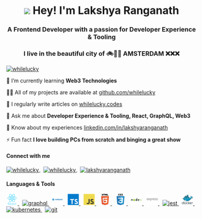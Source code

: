 <h1 align="center"><img src="https://emojis.slackmojis.com/emojis/images/1531849430/4246/blob-sunglasses.gif?1531849430" height="30"/> Hey! I'm Lakshya Ranganath</h1>
<h3 align="center">A Frontend Developer with a passion for Developer Experience & Tooling</h3> 
<h3 align="center">I live in the beautiful city of 🚲🏫🌷 AMSTERDAM ❌❌❌</h3>

<p align="left"> 
  <a href="https://twitter.com/whilelucky" target="blank">
    <img src="https://img.shields.io/twitter/follow/whilelucky?logo=twitter&style=for-the-badge" alt="whilelucky" />
  </a>
</p>

<p>🌱 I’m currently learning <strong>Web3 Technologies</strong></p>

<p>👨‍💻 All of my projects are available at <a href="https://github.com/whilelucky">github.com/whilelucky</a></p>

<p>📝 I regularly write articles on <a href="https://whilelucky.codes">whilelucky.codes</a></p>

<p>💬 Ask me about <strong>Developer Experience & Tooling, React, GraphQL, Web3</strong></p>

<p>📄 Know about my experiences <a href="https://www.linkedin.com/in/lakshyaranganath">linkedin.com/in/lakshyaranganath</a></p>

<p>⚡ Fun fact <strong>I love building PCs from scratch and binging a great show</strong></p>

<h4 align="left">Connect with me</h4>
<p align="left">
  <a href="https://twitter.com/whilelucky" target="blank">
    <img align="center" src="https://raw.githubusercontent.com/rahuldkjain/github-profile-readme-generator/master/src/images/icons/Social/twitter.svg" alt="whilelucky" height="30" width="30" />
  </a>
  &nbsp;
  <a href="https://instagram.com/whilelucky" target="blank">
    <img align="center" src="https://raw.githubusercontent.com/rahuldkjain/github-profile-readme-generator/master/src/images/icons/Social/instagram.svg" alt="whilelucky" height="30" width="30" />
  </a>
  &nbsp;
  <a href="https://linkedin.com/in/lakshyaranganath" target="blank">
    <img align="center" src="https://raw.githubusercontent.com/rahuldkjain/github-profile-readme-generator/master/src/images/icons/Social/linked-in-alt.svg" alt="lakshyaranganath" height="30" width="30" />
  </a>
</p>

<h4 align="left">Languages & Tools</h4>
<p align="left">
  <a href="https://reactjs.org/" target="_blank" rel="noreferrer">
    <img src="https://raw.githubusercontent.com/devicons/devicon/master/icons/react/react-original-wordmark.svg" alt="react" width="30" height="30"/>
  </a>
  &nbsp;
  <a href="https://graphql.org" target="_blank" rel="noreferrer">
    <img src="https://www.vectorlogo.zone/logos/graphql/graphql-icon.svg" alt="graphql" width="30" height="30"/>
  </a>
  &nbsp;
  <a href="https://webpack.js.org" target="_blank" rel="noreferrer">
    <img src="https://raw.githubusercontent.com/devicons/devicon/d00d0969292a6569d45b06d3f350f463a0107b0d/icons/webpack/webpack-original-wordmark.svg" alt="webpack" width="30" height="30"/>
  </a>
  &nbsp;
  <a href="https://www.typescriptlang.org/" target="_blank" rel="noreferrer">
    <img src="https://raw.githubusercontent.com/devicons/devicon/master/icons/typescript/typescript-original.svg" alt="typescript" width="30" height="30"/>
  </a>
  &nbsp;
  <a href="https://developer.mozilla.org/en-US/docs/Web/JavaScript" target="_blank" rel="noreferrer">
    <img src="https://raw.githubusercontent.com/devicons/devicon/master/icons/javascript/javascript-original.svg" alt="javascript" width="30" height="30"/>
  </a>
  &nbsp;
  <a href="https://www.w3.org/html/" target="_blank" rel="noreferrer">
    <img src="https://raw.githubusercontent.com/devicons/devicon/master/icons/html5/html5-original-wordmark.svg" alt="html5" width="30" height="30"/>
  </a>
  &nbsp;
  <a href="https://www.w3schools.com/css/" target="_blank" rel="noreferrer">
    <img src="https://raw.githubusercontent.com/devicons/devicon/master/icons/css3/css3-original-wordmark.svg" alt="css3" width="30" height="30"/>
  </a>
  &nbsp;
  <a href="https://nodejs.org" target="_blank" rel="noreferrer">
    <img src="https://raw.githubusercontent.com/devicons/devicon/master/icons/nodejs/nodejs-original-wordmark.svg" alt="nodejs" width="30" height="30"/>
  </a>
  &nbsp;
  <a href="https://expressjs.com" target="_blank" rel="noreferrer">
    <img src="https://raw.githubusercontent.com/devicons/devicon/master/icons/express/express-original-wordmark.svg" alt="express" width="30" height="30"/>
  </a>
  &nbsp;
  <a href="https://jestjs.io" target="_blank" rel="noreferrer">
    <img src="https://www.vectorlogo.zone/logos/jestjsio/jestjsio-icon.svg" alt="jest" width="30" height="30"/>
  </a>
  &nbsp;
  <a href="https://www.docker.com/" target="_blank" rel="noreferrer">
    <img src="https://raw.githubusercontent.com/devicons/devicon/master/icons/docker/docker-original-wordmark.svg" alt="docker" width="30" height="30"/>
  </a>
  &nbsp;
  <a href="https://kubernetes.io" target="_blank" rel="noreferrer">
    <img src="https://www.vectorlogo.zone/logos/kubernetes/kubernetes-icon.svg" alt="kubernetes" width="30" height="30"/>
  </a>
  &nbsp;
  <a href="https://git-scm.com/" target="_blank" rel="noreferrer">
    <img src="https://www.vectorlogo.zone/logos/git-scm/git-scm-icon.svg" alt="git" width="30" height="30"/>
  </a>
</p>
